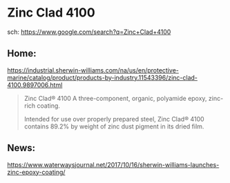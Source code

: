 # Zinc Clad 4100
sch: https://www.google.com/search?q=Zinc+Clad+4100

## Home:
https://industrial.sherwin-williams.com/na/us/en/protective-marine/catalog/product/products-by-industry.11543396/zinc-clad-4100.9897006.html

>Zinc Clad® 4100
>A three-component, organic, polyamide epoxy, zinc-rich coating.
>
>Intended for use over properly prepared steel, Zinc Clad® 4100 contains 89.2% by weight of zinc dust pigment in its dried film.

## News:
https://www.waterwaysjournal.net/2017/10/16/sherwin-williams-launches-zinc-epoxy-coating/
